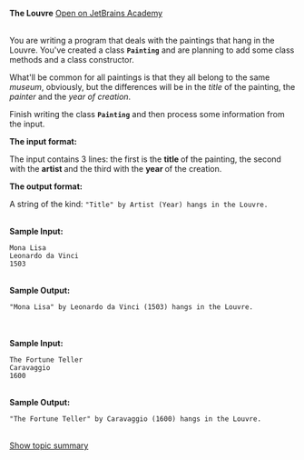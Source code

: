 <b>The Louvre</b> <a class=right href="https://hyperskill.org/learn/step/6684">Open on JetBrains Academy</a>
<br><br>
<html>
 <head></head>
 <body>
  <p>You are writing a program that deals with the paintings that hang in the Louvre. You've created a class <strong><code class="java">Painting</code></strong> and are planning to add some class methods and a class constructor.</p> 
  <p>What'll be common for all paintings is that they all belong to the same <em>museum</em>, obviously, but the differences will be in the <em>title</em> of the painting, the <em>painter</em> and the<em> year of creation</em>.</p> 
  <p>Finish writing the class <strong><code class="java">Painting</code></strong> and then process some information from the input.</p> 
  <p><strong>The input format:</strong></p> 
  <p>The input contains 3 lines: the first is the <strong>title </strong>of the painting, the second with the <strong>artist </strong>and the third with the <strong>year </strong>of the creation.</p> 
  <p><strong>The output format:</strong></p> 
  <p>A string of the kind: <code class="java">"Title" by Artist (Year) hangs in the Louvre.</code></p>
 </body>
</html><br><b>Sample Input:</b><br><pre><code class="language-no-highlight">Mona Lisa<br>Leonardo da Vinci<br>1503</code></pre><br><b>Sample Output:</b><br><pre><code class="language-no-highlight">"Mona Lisa" by Leonardo da Vinci (1503) hangs in the Louvre.</code></pre><br><br><b>Sample Input:</b><br><pre><code class="language-no-highlight">The Fortune Teller<br>Caravaggio<br>1600<br></code></pre><br><b>Sample Output:</b><br><pre><code class="language-no-highlight">"The Fortune Teller" by Caravaggio (1600) hangs in the Louvre.</code></pre><br>
<a href="https://hyperskill.org/learn/step/6677">Show topic summary</a>